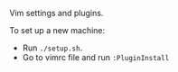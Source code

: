 Vim settings and plugins.

To set up a new machine:
- Run `./setup.sh`.
- Go to vimrc file and run `:PluginInstall`
